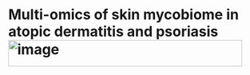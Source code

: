 # Multi-omics of skin mycobiome in atopic dermatitis and psoriasis<img width="468" height="53" alt="image" src="https://github.com/user-attachments/assets/52e1dba0-50e7-48bb-93ba-80f860e5c896" />
